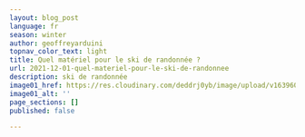 ```yaml
---
layout: blog_post
language: fr
season: winter
author: geoffreyarduini
topnav_color_text: light
title: Quel matériel pour le ski de randonnée ?
url: 2021-12-01-quel-materiel-pour-le-ski-de-randonnee
description: ski de randonnée
image01_href: https://res.cloudinary.com/deddrj0yb/image/upload/v1639607264/website/winter/francois-olwage-_FljDVONT4Y-unsplash_tjqq8h.jpg
image01_alt: ''
page_sections: []
published: false

---
```

